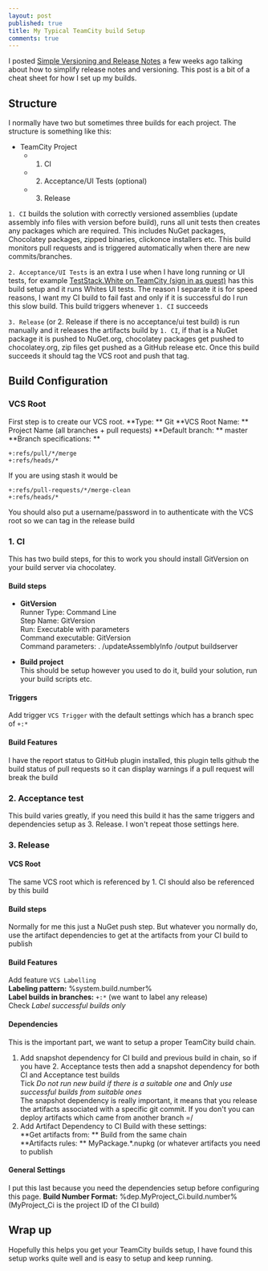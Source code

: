 ```yaml
---
layout: post
published: true
title: My Typical TeamCity build Setup
comments: true
---
```


I posted [Simple Versioning and Release Notes](http://jake.ginnivan.net/blog/2014/05/25/simple-versioning-and-release-notes/) a few weeks ago talking about how to simplify release notes and versioning. This post is a bit of a cheat sheet for how I set up my builds.

## Structure
I normally have two but sometimes three builds for each project. The structure is something like this:

 - TeamCity Project
   * 1. CI
   * 2. Acceptance/UI Tests (optional)
   * 3. Release

`1. CI` builds the solution with correctly versioned assemblies (update assembly info files with version before build), runs all unit tests then creates any packages which are required. This includes NuGet packages, Chocolatey packages, zipped binaries, clickonce installers etc.
This build monitors pull requests and is triggered automatically when there are new commits/branches.

`2. Acceptance/UI Tests` is an extra I use when I have long running or UI tests, for example [TestStack.White on TeamCity (sign in as guest)](http://teamcity.ginnivan.net/project.html?projectId=TestStack_White&tab=projectOverview) has this build setup and it runs Whites UI tests.
The reason I separate it is for speed reasons, I want my CI build to fail fast and only if it is successful do I run this slow build.
This build triggers whenever `1. CI` succeeds

`3. Release` (or 2. Release if there is no acceptance/ui test build) is run manually and it releases the artifacts build by `1. CI`, if that is a NuGet package it is pushed to NuGet.org, chocolatey packages get pushed to chocolatey.org, zip files get pushed as a GitHub release etc.
Once this build succeeds it should tag the VCS root and push that tag.

## Build Configuration
### VCS Root
First step is to create our VCS root.
**Type: ** Git
**VCS Root Name: ** Project Name (all branches + pull requests)
**Default branch: ** master
**Branch specifications: **
```
+:refs/pull/*/merge
+:refs/heads/*
```
If you are using stash it would be
```
+:refs/pull-requests/*/merge-clean
+:refs/heads/*
```
You should also put a username/password in to authenticate with the VCS root so we can tag in the release build

### 1. CI
This has two build steps, for this to work you should install GitVersion on your build server via chocolatey.

#### Build steps
 - **GitVersion**  
Runner Type: Command Line  
Step Name: GitVersion  
Run: Executable with parameters  
Command executable: GitVersion  
Command parameters: . /updateAssemblyInfo /output buildserver

 - **Build project**  
This should be setup however you used to do it, build your solution, run your build scripts etc.

#### Triggers
Add trigger `VCS Trigger` with the default settings which has a branch spec of `+:*`

#### Build Features
I have the report status to GitHub plugin installed, this plugin tells github the build status of pull requests so it can display warnings if a pull request will break the build

### 2. Acceptance test
This build varies greatly, if you need this build it has the same triggers and dependencies setup as 3. Release. I won't repeat those settings here.

### 3. Release
#### VCS Root
The same VCS root which is referenced by 1. CI should also be referenced by this build
#### Build steps
Normally for me this just a NuGet push step. But whatever you normally do, use the artifact dependencies to get at the artifacts from your CI build to publish
#### Build Features
Add feature `VCS Labelling`  
**Labeling pattern:** %system.build.number%  
**Label builds in branches:** `+:*` (we want to label any release)  
Check *Label successful builds only*
#### Dependencies
This is the important part, we want to setup a proper TeamCity build chain.
1. Add snapshot dependency for CI build and previous build in chain, so if you have 2. Acceptance tests then add a snapshot dependency for both CI and Acceptance test builds  
Tick *Do not run new build if there is a suitable one* and *Only use successful builds from suitable ones*  
The snapshot dependency is really important, it means that you release the artifacts associated with a specific git commit. If you don't you can deploy artifacts which came from another branch =/
2. Add Artifact Dependency to CI Build with these settings:  
**Get artifacts from: ** Build from the same chain  
**Artifacts rules: ** MyPackage.\*.nupkg (or whatever artifacts you need to publish
#### General Settings
I put this last because you need the dependencies setup before configuring this page. 
**Build Number Format:** %dep.MyProject_Ci.build.number% (MyProject_Ci is the project ID of the CI build)

## Wrap up
Hopefully this helps you get your TeamCity builds setup, I have found this setup works quite well and is easy to setup and keep running.
